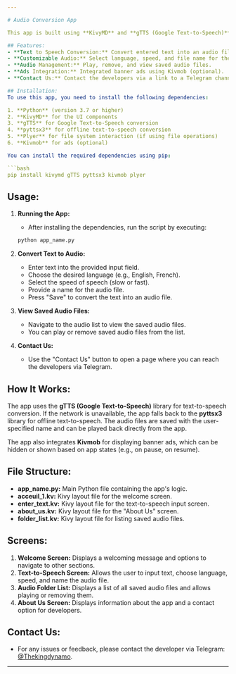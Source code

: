 ```yaml
---

# Audio Conversion App

This app is built using **KivyMD** and **gTTS (Google Text-to-Speech)** to convert text into audio files. Users can enter text, choose the language and speed of speech, and save the audio file for later use. Additionally, it supports playing and removing saved audio files, and offers integration with ads through **Kivmob**. 

## Features:
- **Text to Speech Conversion:** Convert entered text into an audio file.
- **Customizable Audio:** Select language, speed, and file name for the audio.
- **Audio Management:** Play, remove, and view saved audio files.
- **Ads Integration:** Integrated banner ads using Kivmob (optional).
- **Contact Us:** Contact the developers via a link to a Telegram channel.

## Installation:
To use this app, you need to install the following dependencies:

1. **Python** (version 3.7 or higher)
2. **KivyMD** for the UI components
3. **gTTS** for Google Text-to-Speech conversion
4. **pyttsx3** for offline text-to-speech conversion
5. **Plyer** for file system interaction (if using file operations)
6. **Kivmob** for ads (optional)

You can install the required dependencies using pip:

```bash
pip install kivymd gTTS pyttsx3 kivmob plyer
```

## Usage:

1. **Running the App:**
   - After installing the dependencies, run the script by executing:
   ```bash
   python app_name.py
   ```
   
2. **Convert Text to Audio:**
   - Enter text into the provided input field.
   - Choose the desired language (e.g., English, French).
   - Select the speed of speech (slow or fast).
   - Provide a name for the audio file.
   - Press "Save" to convert the text into an audio file.

3. **View Saved Audio Files:**
   - Navigate to the audio list to view the saved audio files.
   - You can play or remove saved audio files from the list.

4. **Contact Us:**
   - Use the "Contact Us" button to open a page where you can reach the developers via Telegram.

## How It Works:

The app uses the **gTTS (Google Text-to-Speech)** library for text-to-speech conversion. If the network is unavailable, the app falls back to the **pyttsx3** library for offline text-to-speech. The audio files are saved with the user-specified name and can be played back directly from the app.

The app also integrates **Kivmob** for displaying banner ads, which can be hidden or shown based on app states (e.g., on pause, on resume).

## File Structure:

- **app_name.py:** Main Python file containing the app's logic.
- **acceuil_1.kv:** Kivy layout file for the welcome screen.
- **enter_text.kv:** Kivy layout file for the text-to-speech input screen.
- **about_us.kv:** Kivy layout file for the "About Us" screen.
- **folder_list.kv:** Kivy layout file for listing saved audio files.

## Screens:

1. **Welcome Screen:** Displays a welcoming message and options to navigate to other sections.
2. **Text-to-Speech Screen:** Allows the user to input text, choose language, speed, and name the audio file.
3. **Audio Folder List:** Displays a list of all saved audio files and allows playing or removing them.
4. **About Us Screen:** Displays information about the app and a contact option for developers.

## Contact Us:

- For any issues or feedback, please contact the developer via Telegram: [@Thekingdynamo](https://t.me/Thekingdynamo).

---
```

